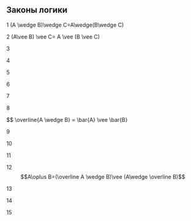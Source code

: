 ## Законы логики


1 (A \wedge B)\wedge C=A\wedge(B\wedge C)



2 (A\vee B) \vee C= A \vee (B \vee C)



3



4



5



6



7



8

$$ \overline{A \wedge B} = \bar{A} \vee \bar{B} 

9



10



11



12 
$$A\oplus B=(\overline A	\wedge B)\vee (A\wedge \overline B)$$



13 




14



15


